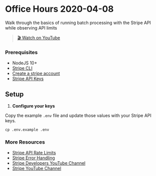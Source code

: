 # Office Hours 2020-04-08

Walk through the basics of running batch processing with the Stripe API while observing API limits
> [🎬 Watch on YouTube](https://www.youtube.com/watch?v=gx1xxGv2Ljs&feature=youtu.be)

### Prerequisites
* NodeJS 10+
* [Stripe CLI](https://github.com/stripe/stripe-cli/)
* [Create a stripe account](https://dashboard.stripe.com/register)
* [Stripe API Keys](https://stripe.com/docs/keys)

## Setup

1. **Configure your keys**

Copy the example `.env` file and update those values with your Stripe API keys.

```
cp .env.example .env
```

### More Resources
* [Stripe API Rate Limits](https://stripe.com/docs/rate-limits)
* [Stripe Error Handling](https://stripe.com/docs/error-handling)
* [Stripe Developers YouTube Channel](https://www.youtube.com/channel/UCd1HAa7hlN5SCQjgCcGnsxw)
* [Stripe YouTube Channel](https://www.youtube.com/channel/UCM1guA1E-RHLO2OyfQPOkEQ)


